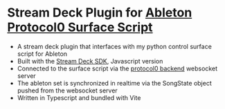# Stream Deck Plugin for [Ableton Protocol0 Surface Script](https://github.com/lebrunthibault/Protocol0-Ableton-Surface-Script)

- A stream deck plugin that interfaces with my python control surface script for Ableton
- Built with the [Stream Deck SDK](https://developer.elgato.com/documentation/stream-deck/sdk/overview/#sdk), Javascript version
- Connected to the surface script via the [protocol0 backend](https://github.com/lebrunthibault/Protocol0-backend) websocket server
- The ableton set is synchronized in realtime via the SongState object pushed from the websocket server
- Written in Typescript and bundled with Vite


